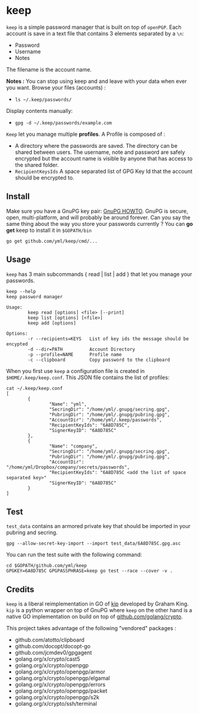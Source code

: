 # keep

`keep` is a simple password manager that is built on top of `openPGP`. Each account is save in a text file that contains 3 elements separated by a `\n`:

* Password
* Username
* Notes

The filename is the account name.

**Notes :** 
You can stop using keep and and leave with your data when ever you want.
Browse your files (accounts) : 

* `ls ~/.keep/passwords/`

Display contents manually:

* `gpg -d ~/.keep/passwords/example.com`


`Keep` let you manage multiple **profiles**. A Profile is composed of :

* A directory where the passwords are saved. The directory can be shared between users. The username, note and password are safely encrypted but the account name is visible by anyone that has access to the shared folder.
* `RecipientKeysIds` A space separated list of GPG Key Id that the account should be encrypted to.

## Install

Make sure you have a GnuPG key pair: [GnuPG HOWTO](https://help.ubuntu.com/community/GnuPrivacyGuardHowto). GnuPG is secure, open, multi-platform, and will probably be around forever. Can you say the same thing about the way you store your passwords currently ?
You can **go get** keep to install it in `$GOPATH/bin`

```
go get github.com/yml/keep/cmd/...
```

## Usage

`keep` has 3 main subcommands { read | list | add } that let you manage your passwords.

```
keep --help
keep password manager

Usage:
        keep read [options] <file> [--print]
        keep list [options] [<file>]
        keep add [options]

Options:
        -r --recipients=KEYS   List of key ids the message should be encypted 
        -d --dir=PATH          Account Directory
        -p --profile=NAME      Profile name
        -c --clipboard         Copy password to the clipboard

```

When you first use `keep` a configuration file is created in `$HOME/.keep/keep.conf`. This JSON file contains the list of profiles:

```
cat ~/.keep/keep.conf 
[
        {
                "Name": "yml",
                "SecringDir": "/home/yml/.gnupg/secring.gpg",
                "PubringDir": "/home/yml/.gnupg/pubring.gpg",
                "AccountDir": "/home/yml/.keep/passwords",
                "RecipientKeyIds": "6A8D785C",
                "SignerKeyID": "6A8D785C"
        },
        {
                "Name": "company",
                "SecringDir": "/home/yml/.gnupg/secring.gpg",
                "PubringDir": "/home/yml/.gnupg/pubring.gpg",
                "AccountDir": "/home/yml/Dropbox/company/secrets/passwords",
                "RecipientKeyIds": "6A8D785C <add the list of space separated key>"
                "SignerKeyID": "6A8D785C"
        }
]
``` 

## Test

`test_data` contains an armored private key that should be imported in your pubring and secring.

```
gpg --allow-secret-key-import --import test_data/6A8D785C.gpg.asc
```

You can run the test suite with the following command:

```
cd $GOPATH/github.com/yml/keep
GPGKEY=6A8D785C GPGPASSPHRASE=keep go test --race --cover -v .
```

## Credits

`keep` is a liberal reimplementation in GO of [kip](https://github.com/grahamking/kip) developed by Graham King. `kip` is a python wrapper on top of GnuPG where `keep` on the other hand is a native GO implementation on build on top of [github.com/golang/crypto](https://github.com/golang/crypto/).

This project takes advantage of the following "vendored" packages :

*  github.com/atotto/clipboard
*  github.com/docopt/docopt-go            
*  github.com/jcmdev0/gpgagent            
*  golang.org/x/crypto/cast5              
*  golang.org/x/crypto/openpgp            
*  golang.org/x/crypto/openpgp/armor      
*  golang.org/x/crypto/openpgp/elgamal    
*  golang.org/x/crypto/openpgp/errors     
*  golang.org/x/crypto/openpgp/packet     
*  golang.org/x/crypto/openpgp/s2k        
*  golang.org/x/crypto/ssh/terminal
